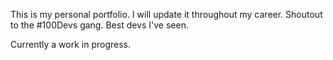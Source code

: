 This is my personal portfolio. I will update it throughout my career. Shoutout to the #100Devs gang. Best devs I've seen.

Currently a work in progress.